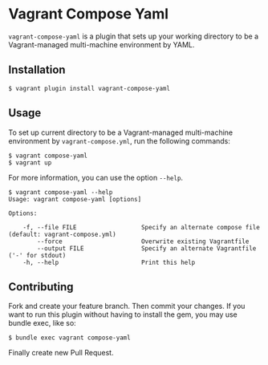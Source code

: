 # Vagrant Compose Yaml

`vagrant-compose-yaml` is a plugin that sets up your working directory to be a Vagrant-managed multi-machine environment by YAML.

## Installation

```
$ vagrant plugin install vagrant-compose-yaml
```

## Usage

To set up current directory to be a Vagrant-managed multi-machine environment by `vagrant-compose.yml`, run the following commands:

```
$ vagrant compose-yaml
$ vagrant up
```

For more information, you can use the option `--help`.

```
$ vagrant compose-yaml --help
Usage: vagrant compose-yaml [options]

Options:

    -f, --file FILE                  Specify an alternate compose file (default: vagrant-compose.yml)
        --force                      Overwrite existing Vagrantfile
        --output FILE                Specify an alternate Vagrantfile ('-' for stdout)
    -h, --help                       Print this help
```

## Contributing

Fork and create your feature branch. Then commit your changes.
If you want to run this plugin without having to install the gem, you may use bundle exec, like so:

```
$ bundle exec vagrant compose-yaml
```

Finally create new Pull Request.
